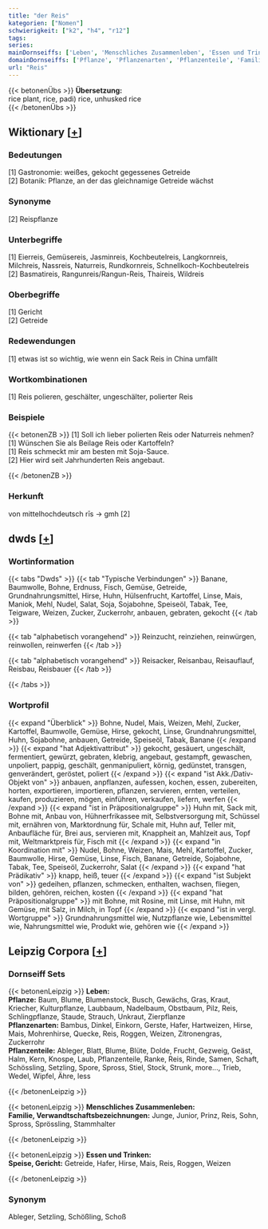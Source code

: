 ```yaml
---
title: "der Reis"
kategorien: ["Nomen"]
schwierigkeit: ["k2", "h4", "r12"]
tags:
series:
mainDornseiffs: ['Leben', 'Menschliches Zusammenleben', 'Essen und Trinken']
domainDornseiffs: ['Pflanze', 'Pflanzenarten', 'Pflanzenteile', 'Familie, Verwandtschaftsbezeichnungen', 'Speise, Gericht']
url: "Reis"
---
```


{{< betonenÜbs >}}
**Übersetzung:**  
rice plant, rice, padi) rice, unhusked rice  
{{< /betonenÜbs >}}

## Wiktionary [[+](https://de.wiktionary.org/wiki/Reis)]

### Bedeutungen
[1] Gastronomie: weißes, gekocht gegessenes Getreide  
[2] Botanik: Pflanze, an der das gleichnamige Getreide wächst  

### Synonyme
[2] Reispflanze  

### Unterbegriffe
[1] Eierreis, Gemüsereis, Jasminreis, Kochbeutelreis, Langkornreis, Milchreis, Nassreis, Naturreis, Rundkornreis, Schnellkoch-Kochbeutelreis  
[2] Basmatireis, Rangunreis/Rangun-Reis, Thaireis, Wildreis  

### Oberbegriffe
[1] Gericht  
[2] Getreide  

### Redewendungen
[1] etwas ist so wichtig, wie wenn ein Sack Reis in China umfällt  

### Wortkombinationen
[1] Reis polieren, geschälter, ungeschälter, polierter Reis  

### Beispiele
{{< betonenZB >}}
[1] Soll ich lieber polierten Reis oder Naturreis nehmen?  
[1] Wünschen Sie als Beilage Reis oder Kartoffeln?  
[1] Reis schmeckt mir am besten mit Soja-Sauce.  
[2] Hier wird seit Jahrhunderten Reis angebaut.  

{{< /betonenZB >}}
### Herkunft
von mittelhochdeutsch rīs → gmh [2]  



## dwds [[+](https://www.dwds.de/wb/Reis)]

### Wortinformation
{{< tabs "Dwds" >}}
{{< tab "Typische Verbindungen" >}}
Banane, Baumwolle, Bohne, Erdnuss, Fisch, Gemüse, Getreide, Grundnahrungsmittel, Hirse, Huhn, Hülsenfrucht, Kartoffel, Linse, Mais, Maniok, Mehl, Nudel, Salat, Soja, Sojabohne, Speiseöl, Tabak, Tee, Teigware, Weizen, Zucker, Zuckerrohr, anbauen, gebraten, gekocht
{{< /tab >}}

{{< tab "alphabetisch vorangehend" >}}
Reinzucht, reinziehen, reinwürgen, reinwollen, reinwerfen
{{< /tab >}}

{{< tab "alphabetisch vorangehend" >}}
Reisacker, Reisanbau, Reisauflauf, Reisbau, Reisbauer
{{< /tab >}}

{{< /tabs >}}

### Wortprofil
{{< expand "Überblick" >}} Bohne, Nudel, Mais, Weizen, Mehl, Zucker, Kartoffel, Baumwolle, Gemüse, Hirse, gekocht, Linse, Grundnahrungsmittel, Huhn, Sojabohne, anbauen, Getreide, Speiseöl, Tabak, Banane {{< /expand >}}
{{< expand "hat Adjektivattribut" >}} gekocht, gesäuert, ungeschält, fermentiert, gewürzt, gebraten, klebrig, angebaut, gestampft, gewaschen, unpoliert, pappig, geschält, genmanipuliert, körnig, gedünstet, transgen, genverändert, geröstet, poliert {{< /expand >}}
{{< expand "ist Akk./Dativ-Objekt von" >}} anbauen, anpflanzen, aufessen, kochen, essen, zubereiten, horten, exportieren, importieren, pflanzen, servieren, ernten, verteilen, kaufen, produzieren, mögen, einführen, verkaufen, liefern, werfen {{< /expand >}}
{{< expand "ist in Präpositionalgruppe" >}} Huhn mit, Sack mit, Bohne mit, Anbau von, Hühnerfrikassee mit, Selbstversorgung mit, Schüssel mit, ernähren von, Marktordnung für, Schale mit, Huhn auf, Teller mit, Anbaufläche für, Brei aus, servieren mit, Knappheit an, Mahlzeit aus, Topf mit, Weltmarktpreis für, Fisch mit {{< /expand >}}
{{< expand "in Koordination mit" >}} Nudel, Bohne, Weizen, Mais, Mehl, Kartoffel, Zucker, Baumwolle, Hirse, Gemüse, Linse, Fisch, Banane, Getreide, Sojabohne, Tabak, Tee, Speiseöl, Zuckerrohr, Salat {{< /expand >}}
{{< expand "hat Prädikativ" >}} knapp, heiß, teuer {{< /expand >}}
{{< expand "ist Subjekt von" >}} gedeihen, pflanzen, schmecken, enthalten, wachsen, fliegen, bilden, gehören, reichen, kosten {{< /expand >}}
{{< expand "hat Präpositionalgruppe" >}} mit Bohne, mit Rosine, mit Linse, mit Huhn, mit Gemüse, mit Salz, in Milch, in Topf {{< /expand >}}
{{< expand "ist in vergl. Wortgruppe" >}} Grundnahrungsmittel wie, Nutzpflanze wie, Lebensmittel wie, Nahrungsmittel wie, Produkt wie, gehören wie {{< /expand >}}

## Leipzig Corpora [[+](https://corpora.uni-leipzig.de/en/res?word=Reis&corpusId=deu_newscrawl-public_2018)]

### Dornseiff Sets
{{< betonenLeipzig >}}
**Leben:**  
**Pflanze:** Baum, Blume, Blumenstock, Busch, Gewächs, Gras, Kraut, Kriecher, Kulturpflanze, Laubbaum, Nadelbaum, Obstbaum, Pilz, Reis, Schlingpflanze, Staude, Strauch, Unkraut, Zierpflanze  
**Pflanzenarten:** Bambus, Dinkel, Einkorn, Gerste, Hafer, Hartweizen, Hirse, Mais, Mohrenhirse, Quecke, Reis, Roggen, Weizen, Zitronengras, Zuckerrohr  
**Pflanzenteile:** Ableger, Blatt, Blume, Blüte, Dolde, Frucht, Gezweig, Geäst, Halm, Kern, Knospe, Laub, Pflanzenteile, Ranke, Reis, Rinde, Samen, Schaft, Schössling, Setzling, Spore, Spross, Stiel, Stock, Strunk, more..., Trieb, Wedel, Wipfel, Ähre, less  

{{< /betonenLeipzig >}}


{{< betonenLeipzig >}}
**Menschliches Zusammenleben:**  
**Familie, Verwandtschaftsbezeichnungen:** Junge, Junior, Prinz, Reis, Sohn, Spross, Sprössling, Stammhalter  

{{< /betonenLeipzig >}}


{{< betonenLeipzig >}}
**Essen und Trinken:**  
**Speise, Gericht:** Getreide, Hafer, Hirse, Mais, Reis, Roggen, Weizen  

{{< /betonenLeipzig >}}

### Synonym
Ableger, Setzling, Schößling, Schoß

